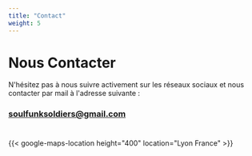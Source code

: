 ```yaml
---
title: "Contact"
weight: 5
---
```

# Nous Contacter

N'hésitez pas à nous suivre activement sur les réseaux sociaux et nous contacter par mail à l'adresse suivante :
### [soulfunksoldiers@gmail.com](mailto:soulfunksoldiers@gmail.com)
# <a href="https://www.facebook.com/The-Souldiers-141354808151" target="_blank"><i class="fab fa-flag fa-facebook"></i></a> <a href="https://www.instagram.com/souldiersband/" target="_blank"><i class="fab fa-flag fa-instagram"></i></a>

{{< google-maps-location height="400" location="Lyon France" >}}